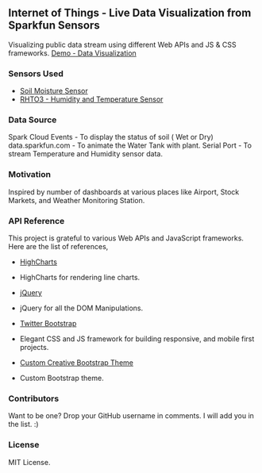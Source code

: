 ## Internet of Things - Live Data Visualization from Sparkfun Sensors
Visualizing public data stream using different Web APIs and JS & CSS frameworks.
[Demo - Data Visualization](http://people.rit.edu/sm2550/PublicDataViz/)


### Sensors Used
* [Soil Moisture Sensor](http://www.highcharts.com/demo/line-basic/dark-green)
* [RHTO3 - Humidity and Temperature Sensor](http://www.highcharts.com/demo/line-basic/dark-green)

### Data Source

Spark Cloud Events - To display the status of soil ( Wet or Dry)
data.sparkfun.com - To animate the Water Tank with plant.
Serial Port - To stream Temperature and Humidity sensor data.

### Motivation

Inspired by number of dashboards at various places like Airport, Stock Markets, and Weather Monitoring Station.

### API Reference

This project is grateful to various Web APIs and JavaScript frameworks. Here are the list of references,

* [HighCharts](http://www.highcharts.com/demo/line-basic/dark-green)
 - HighCharts for rendering line charts.

* [jQuery](https://jquery.com/)
 - jQuery for all the DOM Manipulations.

* [Twitter Bootstrap](http://getbootstrap.com/)
 - Elegant CSS and JS framework for building responsive, and mobile first projects.

* [Custom Creative Bootstrap Theme](http://startbootstrap.com/template-overviews/creative/)
 - Custom Bootstrap theme.

### Contributors

Want to be one? Drop your GitHub username in comments. I will add you in the list. :)

### License

MIT License.
